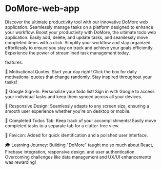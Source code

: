 # DoMore-web-app

Discover the ultimate productivity tool with our innovative DoMore web application. Seamlessly manage tasks on a platform designed to enhance your workflow. Boost your productivity with DoMore, the ultimate todo web application. Easily add, delete, and update tasks, and seamlessly move completed items with a click. Simplify your workflow and stay organized effortlessly to ensure you stay on track and achieve your goals efficiently. Experience the power of streamlined task management today.

features:

⿡ Motivational Quotes: Start your day right! Click the box for daily motivational quotes that change randomly. Stay inspired throughout your tasks!

⿢ Google Sign-In: Personalize your todo list! Sign in with Google to access your individual tasks and keep them synced across all your devices.

⿣ Responsive Design: Seamlessly adapts to any screen size, ensuring a smooth user experience whether you're on desktop or mobile.

⿤ Completed Todos Tab: Keep track of your accomplishments! Easily move completed tasks to a separate tab for a clutter-free view.

⿥ Favicon: Added for quick identification and a polished user interface.

🎓 Learning Journey: Building "DoMore" taught me so much about React, Firebase integration, responsive design, and user authentication. Overcoming challenges like data management and UX/UI enhancements was rewarding!
